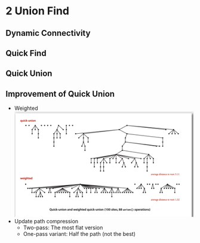 # 2 Union Find

## Dynamic Connectivity

## Quick Find

## Quick Union

## Improvement of Quick Union

- Weighted  
![alt text](image.png)
- Update path compression
    - Two-pass: The most flat version
    - One-pass variant: Half the path (not the best)



